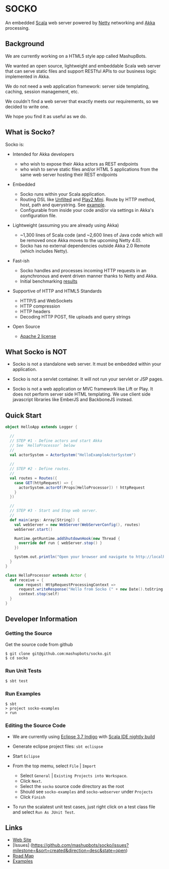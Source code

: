 # SOCKO

An embedded [Scala](http://www.scala-lang.org/) web server powered by
[Netty](http://netty.io/) networking and [Akka](http://akka.io/) processing.

## Background
We are currently working on a HTML5 style app called MashupBots.

We wanted an open source, lightweight and embeddable Scala web server that can serve static files and support RESTful APIs to our business logic implemented in Akka.

We do not need a web application framework: server side templating, caching, session management, etc.

We couldn't find a web server that exactly meets our requirements, so we decided to write one.

We hope you find it as useful as we do.

## What is Socko?

Socko is:

* Intended for Akka developers
  * who wish to expose their Akka actors as REST endpoints
  * who wish to serve static files and/or HTML 5 applications from the same web server hosting 
    their REST endpoints

* Embedded
  * Socko runs within your Scala application. 
  * Routing DSL like [Unfilted](http://unfiltered.databinder.net/Unfiltered.html) and 
    [Play2 Mini](https://github.com/typesafehub/play2-mini). Route by HTTP method, host, path and querystring.
    See [example](https://github.com/mashupbots/socko/blob/master/socko-examples/src/main/scala/org/mashupbots/socko/examples/routes/RouteApp.scala).
  * Configurable from inside your code and/or via settings in Akka's configuration file.

* Lightweight (assuming you are already using Akka)
  * ~1,300 lines of Scala code (and ~2,600 lines of Java code which will be removed once Akka 
    moves to the upcoming Netty 4.0).
  * Socko has no external dependencies outside Akka 2.0 Remote (which includes Netty).

* Fast-ish
  * Socko handles and processes incoming HTTP requests in an asynchronous and event driven manner thanks to
    Netty and Akka.
  * Initial benchmarking [results](http://sockoweb.org/2012/04/22/benchmark.html)

* Supportive of HTTP and HTML5 Standards
  * HTTP/S and WebSockets
  * HTTP compression
  * HTTP headers
  * Decoding HTTP POST, file uploads and query strings
  
* Open Source
  * [Apache 2 license](http://www.apache.org/licenses/LICENSE-2.0)


## What Socko is NOT

* Socko is not a standalone web server.  It must be embedded within your application.

* Socko is not a servlet container. It will not run your servlet or JSP pages.
  
* Socko is not a web application or MVC framework like Lift or Play. It does not perform server side
  HTML templating. We use client side javascript libraries like EmberJS and BackboneJS instead.


## Quick Start

```scala
object HelloApp extends Logger {

  //
  // STEP #1 - Define actors and start Akka
  // See `HelloProcessor` below
  //
  val actorSystem = ActorSystem("HelloExampleActorSystem")
  
  //
  // STEP #2 - Define routes. 
  //
  val routes = Routes({
    case GET(httpRequest) => {
      actorSystem.actorOf(Props[HelloProcessor]) ! httpRequest
    }
  })

  //
  // STEP #3 - Start and Stop web server.
  //
  def main(args: Array[String]) {
    val webServer = new WebServer(WebServerConfig(), routes)
    webServer.start()

    Runtime.getRuntime.addShutdownHook(new Thread {
      override def run { webServer.stop() }
    })

    System.out.println("Open your browser and navigate to http://localhost:8888"); 
  }
}

class HelloProcessor extends Actor {
  def receive = {
    case request: HttpRequestProcessingContext =>
      request.writeResponse("Hello from Socko (" + new Date().toString + ")")
      context.stop(self)
  }
}
```


## Developer Information

### Getting the Source

Get the source code from github

    $ git clone git@github.com:mashupbots/socko.git
    $ cd socko

### Run Unit Tests

    $ sbt test

### Run Examples

    $ sbt 
    > project socko-examples
    > run

### Editing the Source Code

* We are currently using [Eclipse 3.7 Indigo](http://www.eclipse.org/downloads/packages/eclipse-ide-javascript-web-developers/indigosr2) 
  with [Scala IDE nightly build](http://scala-ide.org/download/nightly.html)

* Generate eclipse project files: `sbt eclispse`

* Start `Eclipse`

* From the top memu, select `File` | `Import`
  * Select `General` | `Existing Projects into Workspace`. 
  * Click `Next`.
  * Select the `socko` source code directory as the root
  * Should see `socko-examples` and `socko-webserver` under `Projects`
  * Click `Finish`

* To run the scalatest unit test cases, just right click on a test class file and select `Run As JUnit Test`.


## Links

* [Web Site](http://sockoweb.org/)
* [Issues] (https://github.com/mashupbots/socko/issues?milestone=&sort=created&direction=desc&state=open)
* [Road Map](https://github.com/mashupbots/socko/issues/milestones)
* [Examples](https://github.com/mashupbots/socko/tree/master/socko-examples/src/main/scala/org/mashupbots/socko/examples)



  
